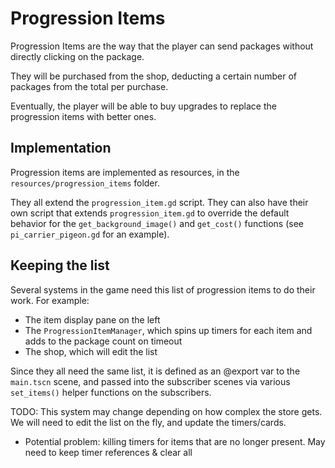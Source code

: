 # Progression Items

Progression Items are the way that the player can send packages without directly clicking on the package.

They will be purchased from the shop, deducting a certain number of packages from the total per purchase.

Eventually, the player will be able to buy upgrades to replace the progression items with better ones.

## Implementation

Progression items are implemented as resources, in the `resources/progression_items` folder.

They all extend the `progression_item.gd` script. They can also have their own script that extends
`progression_item.gd` to override the default behavior for the `get_background_image()` and
`get_cost()` functions (see `pi_carrier_pigeon.gd` for an example).

## Keeping the list

Several systems in the game need this list of progression items to do their work. For example:

- The item display pane on the left
- The `ProgressionItemManager`, which spins up timers for each item and adds to the package count on timeout
- The shop, which will edit the list

Since they all need the same list, it is defined as an @export var to the `main.tscn` scene, and passed into
the subscriber scenes via various `set_items()` helper functions on the subscribers.

TODO: This system may change depending on how complex the store gets. We will need to edit the list on the fly,
and update the timers/cards.

- Potential problem: killing timers for items that are no longer present. May need to keep timer references & clear all
